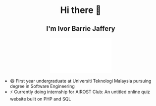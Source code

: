 

<div id="header" align="center">
  <h1>Hi there 👋</h1>
  <h2>I'm Ivor Barrie Jaffery</h2>
  <img src="https://github.com/dotrovi/dotrovi/blob/main/HelloWorld.gif" width="200">
</div>

- 😄 First year undergraduate at Universiti Teknologi Malaysia pursuing degree in Software Engineering
- ⚡ Currently doing internship for AIROST Club: An untitled online quiz website built on PHP and SQL



<!--
**dotrovi/dotrovi** is a ✨ _special_ ✨ repository because its `README.md` (this file) appears on your GitHub profile.

Here are some ideas to get you started:

- 🔭 I’m currently working on ...
- 🌱 I’m currently learning ...
- 👯 I’m looking to collaborate on ...
- 🤔 I’m looking for help with ...
- 💬 Ask me about ...
- 📫 How to reach me: ...
- 😄 Pronouns: ...
- ⚡ Fun fact: ...
-->


